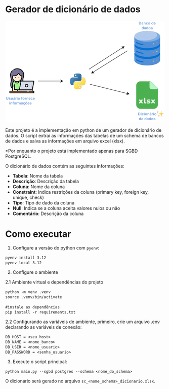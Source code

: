 # Gerador de dicionário de dados

![Diagrama](/diagram.png "Diagrama")


Este projeto é a implementação em python de um gerador de dicionário de dados. O script extrai as informações das tabelas de um schema de bancos de dados e salva as informações em arquivo excel (xlsx). 

\*Por enquanto o projeto está implementado apenas para SGBD PostgreSQL.

O dicionário de dados contém as seguintes informações:

- **Tabela**: Nome da tabela
- **Descrição**: Descrição da tabela
- **Coluna**: Nome da coluna
- **Constraint**: Indica restrições da coluna (primary key, foreign key, unique, check)
- **Tipo**: Tipo de dado da coluna
- **Null**: Indica se a coluna aceita valores nulos ou não
- **Comentário**: Descrição da coluna

# Como executar

1. Configure a versão do python com `pyenv`:

```
pyenv install 3.12
pyenv local 3.12
```

2. Configure o ambiente

2.1 Ambiente virtual e dependências do projeto
```
python -m venv .venv
source .venv/bin/activate

#instale as dependências
pip install -r requirements.txt
```

2.2 Configurando as variáveis de ambiente, primeiro, crie um arquivo .env declarando as variáveis de conexão:

```
DB_HOST = <seu_host>
DB_NAME = <nome_banco>
DB_USER = <nome_usuario>
DB_PASSWORD = <senha_usuario>
``` 

3. Execute o script principal:

```
python main.py --sgbd postgres --schema <nome_do_schema>
```

O dicionário será gerado no arquivo ``sc_<nome_schema>_dicionario.xlsx``.


